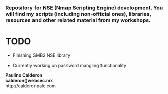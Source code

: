 ### Repository for NSE (Nmap Scripting Engine) development. You will find my scripts (including non-official ones), libraries, resources and other related material from my workshops. 

TODO
================
- Finishing SMB2 NSE library

- Currently working on password mangling functionality

<footer>
<b>Paulino Calderon
<br>
calderon()websec.mx</b>
<br>
http://calderonpale.com
</footer>
